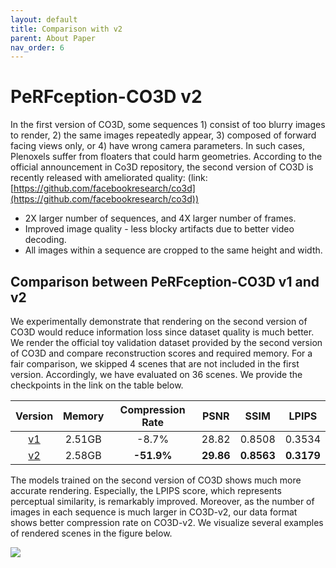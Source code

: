 ```yaml
---
layout: default
title: Comparison with v2
parent: About Paper
nav_order: 6
---
```


# PeRFception-CO3D v2

In the first version of CO3D, some sequences 1) consist of too blurry images to render, 2) the same images repeatedly appear, 3) composed of forward facing views only, or 4) have wrong camera parameters. In such cases, Plenoxels suffer from floaters that could harm geometries. According to the official announcement in Co3D repository, the second version of CO3D is recently released with ameliorated quality: (link: [https://github.com/facebookresearch/co3d](https://github.com/facebookresearch/co3d)) 
- 2X larger number of sequences, and 4X larger number of frames. 
- Improved image quality - less blocky artifacts due to better video decoding. 
- All images within a sequence are cropped to the same height and width. 

## Comparison between PeRFception-CO3D v1 and v2

We experimentally demonstrate that rendering on the second version of CO3D would reduce information loss since dataset quality is much better. We render the official toy validation dataset provided by the second version of CO3D and compare reconstruction scores and required memory. For a fair comparison, we skipped 4 scenes that are not included in the first version. Accordingly, we have evaluated on 36 scenes. We provide the checkpoints in the link on the table below.

| Version | Memory | Compression Rate | PSNR | SSIM | LPIPS |
|:-:|:-:|:-:|:-:|:-:|:-:|
| [v1](https://1drv.ms/u/s!AgY2evoYo6FggrRbq5ZowysuIPCQHA?e=9RSdJi) | 2.51GB | -8.7% | 28.82 | 0.8508 | 0.3534 |
| [v2](https://1drv.ms/u/s!AgY2evoYo6FggrUR4Fu7osBfttZJwQ?e=aoKAcu) | 2.58GB | **-51.9%** | **29.86** | **0.8563** | **0.3179** |

The models trained on the second version of CO3D shows much more accurate rendering. Especially, the LPIPS score, which represents perceptual similarity, is remarkably improved. Moreover, as the number of images in each sequence is much larger in CO3D-v2, our data format shows better compression rate on CO3D-v2. We visualize several examples of rendered scenes in the figure below.

![](../../../assets/images/v1v2.png)